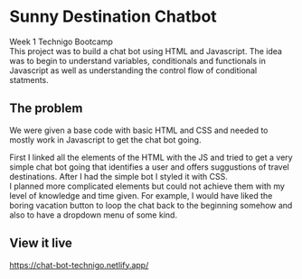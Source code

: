 # Sunny Destination Chatbot

Week 1 Technigo Bootcamp <br>
This project was to build a chat bot using HTML and Javascript. The idea was to begin to understand variables, conditionals and functionals in Javascript as well as understanding the control flow of conditional statments.  

## The problem
We were given a base code with basic HTML and CSS and needed to mostly work in Javascript to get the chat bot going. 

First I linked all the elements of the HTML with the JS and tried to get a very simple chat bot going that identifies a user and offers suggustions of travel destinations. After I had the simple bot I styled it with CSS. <br> I planned more complicated elements but could not achieve them with my level of knowledge and time given. For example, I would have liked the boring vacation button to loop the chat back to the beginning somehow and also to have a dropdown menu of some kind. 

## View it live
https://chat-bot-technigo.netlify.app/
